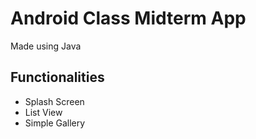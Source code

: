 # Android Class Midterm App

Made using Java

## Functionalities
- Splash Screen
- List View
- Simple Gallery